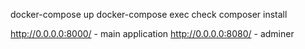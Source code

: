 docker-compose up
docker-compose exec check composer install

http://0.0.0.0:8000/ - main application
http://0.0.0.0:8080/ - adminer



